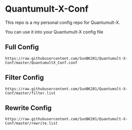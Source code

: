 # Quantumult-X-Conf
This repo is a my personal config repo for Quantumult-X.

You can use it into your Quantumult-X config file

## Full Config
```
https://raw.githubusercontent.com/SunBK201/Quantumult-X-Conf/master/QuantumultX_Conf.conf
```

## Filter Config
```
https://raw.githubusercontent.com/SunBK201/Quantumult-X-Conf/master/filter.list
```

## Rewrite Config
```
https://raw.githubusercontent.com/SunBK201/Quantumult-X-Conf/master/rewrite.list
```

